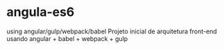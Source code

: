 # angula-es6
using angular/gulp/webpack/babel
Projeto inicial de arquitetura front-end usando angular + babel + webpack + gulp
